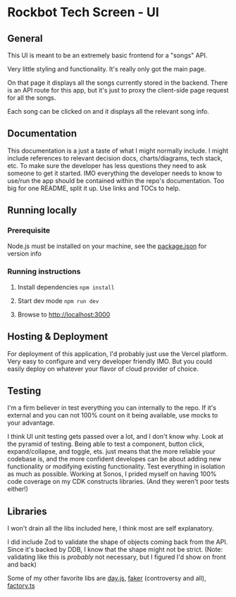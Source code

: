 # Rockbot Tech Screen - UI

## General

This UI is meant to be an extremely basic frontend for a "songs" API.

Very little styling and functionality. It's really only got the main page.

On that page it displays all the songs currently stored in the backend. There is an API route for this app, but it's just to proxy the client-side page request for all the songs.

Each song can be clicked on and it displays all the relevant song info.

## Documentation

This documentation is a just a taste of what I might normally include. I might include references to relevant decision docs, charts/diagrams, tech stack, etc. To make sure the developer has less questions they need to ask someone to get it started. IMO everything the developer needs to know to use/run the app should be contained within the repo's documentation. Too big for one README, split it up. Use links and TOCs to help.

## Running locally

### Prerequisite
Node.js must be installed on your machine, see the [package.json](./package.json) for version info

### Running instructions

1. Install dependencies
`npm install`

2. Start dev mode
`npm run dev`

3. Browse to [http://localhost:3000](http://localhost:3000)

## Hosting & Deployment

For deployment of this application, I'd probably just use the Vercel platform. Very easy to configure and very developer friendly IMO. But you could easily deploy on whatever your flavor of cloud provider of choice.

## Testing

I'm a firm believer in test everything you can internally to the repo. If it's external and you can not 100% count on it being available, use mocks to your advantage.

I think UI unit testing gets passed over a lot, and I don't know why. Look at the pyramid of testing. Being able to test a component, button click, expand/collapse, and toggle, ets. just means that the more reliable your codebase is, and the more confident developes can be about adding new functionality or modifying existing functionality. Test everything in isolation as much as possible. Working at Sonos, I prided myself on having 100% code coverage on my CDK constructs libraries. (And they weren't poor tests either!)

## Libraries

I won't drain all the libs included here, I think most are self explanatory. 

I did include Zod to validate the shape of objects coming back from the API. Since it's backed by DDB, I know that the shape might not be strict. (Note: validating like this is _probably_ not necessary, but I figured I'd show on front and back)

Some of my other favorite libs are [day.js](https://day.js.org), [faker](https://fakerjs.dev) (controversy and all), [factory.ts](https://github.com/willryan/factory.ts)

